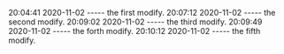 20:04:41 2020-11-02 ----- the first modify.
20:07:12 2020-11-02 ----- the second modify.
20:09:02 2020-11-02 ----- the third modify.
20:09:49 2020-11-02 ----- the forth modify.
20:10:12 2020-11-02 ----- the fifth modify.
